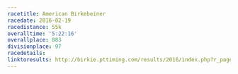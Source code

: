 ```yaml
---
racetitle: American Birkebeiner
racedate: 2016-02-19
racedistance: 55k
overalltime: '5:22:16'
overallplace: 883
divisionplace: 97
racedetails: 
linktoresults: http://birkie.pttiming.com/results/2016/index.php?r_page=search_return&page=1150&bibno=&firstname=nelson&lastname=auner&city=&state=%25&zipcode=&divid=0&Submit=Search
---
```


